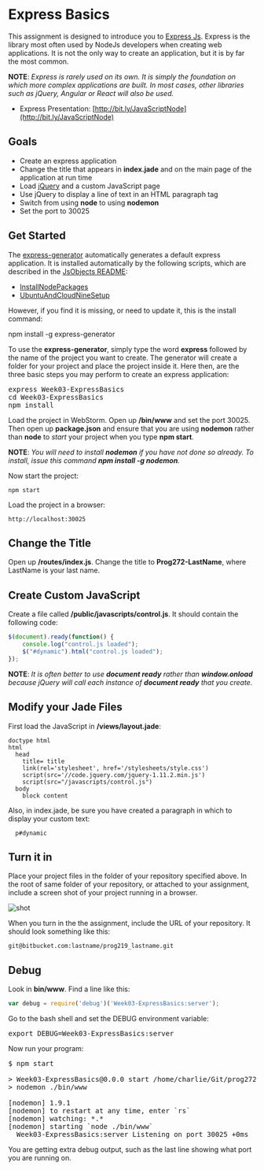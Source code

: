 # Express Basics

This assignment is designed to introduce you to [Express Js](http://expressjs.com/). Express is the library most often used by NodeJs developers when creating web applications. It is not the only way to create an application, but it is by far the most common.

**NOTE**: _Express is rarely used on its own. It is simply the foundation on which more complex applications are built. In most cases, other libraries such as jQuery, Angular or React will also be used._

- Express Presentation: [http://bit.ly/JavaScriptNode](http://bit.ly/JavaScriptNode)

## Goals

 - Create an express application
 - Change the title that appears in **index.jade** and on the main page of the application at run time
 - Load [jQuery][jquery-home] and a custom JavaScript page
 - Use jQuery to display a line of text in an HTML paragraph tag
 - Switch from using **node** to using **nodemon**
 - Set the port to 30025

## Get Started

The [express-generator][express-gen] automatically generates a default express application. It is installed automatically by the following scripts, which are described in the [JsObjects README][elf-js-objects]:

- [InstallNodePackages][inpack]
- [UbuntuAndCloudNineSetup][ubuntu-setup]

However, if you find it is missing, or need to update it, this is the install command:

  npm install -g express-generator

To use the **express-generator**, simply type the word **express** followed by the name of the project you want to create. The generator will create a folder for your project and place the project inside it. Here then, are the three basic steps you may perform to create an express application:

<pre>
express Week03-ExpressBasics
cd Week03-ExpressBasics
npm install
</pre>

Load the project in WebStorm. Open up **/bin/www** and set the port 30025. Then open up **package.json** and ensure that you are using **nodemon** rather than **node** to *start* your project when you type **npm start**.

**NOTE**: *You will need to install **nodemon** if you have not done so already. To install, issue this command **npm install -g nodemon**.*

Now start the project:

	npm start

Load the project in a browser:

	http://localhost:30025

## Change the Title

Open up **/routes/index.js**. Change the title to **Prog272-LastName**, where LastName is your last name.

## Create Custom JavaScript

Create a file called **/public/javascripts/control.js**. It should contain the following code:

```javascript
$(document).ready(function() {
    console.log("control.js loaded");
    $("#dynamic").html("control.js loaded");
});
```

**NOTE**: *It is often better to use **document ready** rather than **window.onload** because jQuery will call each instance of **document ready** that you create.*

## Modify your Jade Files

First load the JavaScript in **/views/layout.jade**:

```
doctype html
html
  head
    title= title
    link(rel='stylesheet', href='/stylesheets/style.css')
    script(src='//code.jquery.com/jquery-1.11.2.min.js')
    script(src="/javascripts/control.js")
  body
    block content
```

Also, in index.jade, be sure you have created a paragraph in which to display your custom text:

```
  p#dynamic
```

## Turn it in

Place your project files in the folder of your repository specified above. In the root of same folder of your repository, or attached to your assignment, include a screen shot of your project running in a browser.

![shot](https://drive.google.com/uc?export=view&id=0B25UTAlOfPRGS0lFaUNiY3RjOUE)

When you turn in the the assignment, include the URL of your repository. It should look something like this:

	git@bitbucket.com:lastname/prog219_lastname.git

## Debug

Look in **bin/www**. Find a line like this:

```javascript
var debug = require('debug')('Week03-ExpressBasics:server');
```

Go to the bash shell and set the DEBUG environment variable:

<pre>
export DEBUG=Week03-ExpressBasics:server
</pre>

Now run your program:

<pre>
$ npm start

> Week03-ExpressBasics@0.0.0 start /home/charlie/Git/prog272-calvert-2016/Week03-ExpressBasics
> nodemon ./bin/www

[nodemon] 1.9.1
[nodemon] to restart at any time, enter `rs`
[nodemon] watching: *.*
[nodemon] starting `node ./bin/www`
  Week03-ExpressBasics:server Listening on port 30025 +0ms
</pre>

You are getting extra debug output, such as the last line showing what port you are running on.

[jquery-home]:https://jquery.com/
[express-gen]:https://expressjs.com/en/starter/generator.html
[inpack]: https://github.com/charliecalvert/JsObjects/blob/master/Utilities/NodeInstall/InstallNodePackages.sh
[elf-js-objects]: https://github.com/charliecalvert/JsObjects/blob/master/README.md
[ubuntu-setup]: https://github.com/charliecalvert/JsObjects/blob/master/Utilities/SetupLinuxBox/UbuntuAndCloudNineSetup
